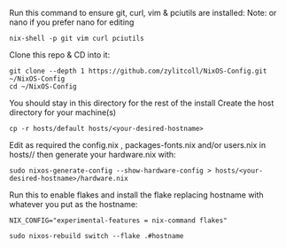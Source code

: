 
Run this command to ensure git, curl, vim & pciutils are installed: Note: or nano if you prefer nano for editing

    nix-shell -p git vim curl pciutils

Clone this repo & CD into it:

    git clone --depth 1 https://github.com/zylitcoll/NixOS-Config.git ~/NixOS-Config
    cd ~/NixOS-Config

You should stay in this directory for the rest of the install
Create the host directory for your machine(s)

    cp -r hosts/default hosts/<your-desired-hostname>

    
Edit as required the config.nix , packages-fonts.nix and/or users.nix in hosts/<your-desired-hostname>/
then generate your hardware.nix with:

    sudo nixos-generate-config --show-hardware-config > hosts/<your-desired-hostname>/hardware.nix

Run this to enable flakes and install the flake replacing hostname with whatever you put as the hostname:

    NIX_CONFIG="experimental-features = nix-command flakes" 
    
    sudo nixos-rebuild switch --flake .#hostname
